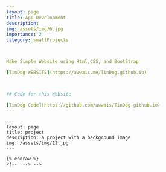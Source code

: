 ```yaml
---
layout: page
title: App Development
description: 
img: assets/img/6.jpg
importance: 2
category: smallProjects



Make Simple Website using Html,CSS, and BootStrap

[TinDog WEBSITE](https://awwais.me/TinDog.github.io)



## Code for this Website

[TinDog Code](https://github.com/awwais/TinDog.github.io)
---
```

<!-- 
<!-- Every project has a beautiful feature showcase page. -->
<!-- It's easy to include images in a flexible 3-column grid format. -->
<!-- Make your photos 1/3, 2/3, or full width. -->

<!-- To give your project a background in the portfolio page, just add the img tag to the front matter like so: -->

    ---
    layout: page
    title: project
    description: a project with a background image
    img: /assets/img/12.jpg
    ---

<!-- <div class="row"> -->
<!--     <div class="col-sm mt-3 mt-md-0"> -->
<!--         {% include figure.html path="assets/img/1.jpg" title="example image" class="img-fluid rounded z-depth-1" %} -->
<!--     </div> -->
<!--     <div class="col-sm mt-3 mt-md-0"> -->
<!--         {% include figure.html path="assets/img/3.jpg" title="example image" class="img-fluid rounded z-depth-1" %} -->
<!--     </div> -->
<!--     <div class="col-sm mt-3 mt-md-0"> -->
<!--         {% include figure.html path="assets/img/5.jpg" title="example image" class="img-fluid rounded z-depth-1" %} -->
<!--     </div> -->
<!-- </div> -->
<!-- <div class="caption"> -->
<!--     Caption photos easily. On/ the left, a road goes through a tunnel. Middle, leaves artistically fall in a hipster photoshoot. Right, in another hipster photoshoot, a lumberjack grasps a handful of pine needles. -->
<!-- </div>/ -->
<!-- <div class="row"> -->
<!--     <div class="col-sm mt-3 mt-md-0"> -->
<!--         {% include figure.html path="assets/img/5.jpg" title="example image" class="img-fluid rounded z-depth-1" %} -->
<!--     </div> -->
<!-- </div> -->
<!-- <div class="caption">
    This image can also have a caption. It's like magic.
</div>

You can also put regular text between your rows of images.
Say you wanted to write a little bit about your project before you posted the rest of the images.
You describe how you toiled, sweated, *bled* for your project, and then... you reveal its glory in the next row of images.


<div class="row justify-content-sm-center">
    <div class="col-sm-8 mt-3 mt-md-0">
        {% include figure.html path="assets/img/6.jpg" title="example image" class="img-fluid rounded z-depth-1" %}
    </div>
    <div class="col-sm-4 mt-3 mt-md-0">
        {% include figure.html path="assets/img/11.jpg" title="example image" class="img-fluid rounded z-depth-1" %}
    </div>
</div>
<div class="caption">
    You can also have artistically styled 2/3 + 1/3 images, like these.
</div> -->


<!-- The code is simple.
Just wrap your images with `<div class="col-sm">` and place them inside `<div class="row">` (read more about the <a href="https://getbootstrap.com/docs/4.4/layout/grid/">Bootstrap Grid</a> system).
To make images responsive, add `img-fluid` class to each; for rounded corners and shadows use `rounded` and `z-depth-1` classes.
Here's the code for the last row of images above:

{% raw %}
```html
<div class="row justify-content-sm-center">
    <div class="col-sm-8 mt-3 mt-md-0">
        {% include figure.html path="assets/img/6.jpg" title="example image" class="img-fluid rounded z-depth-1" %}
    </div>
    <div class="col-sm-4 mt-3 mt-md-0">
        {% include figure.html path="assets/img/11.jpg" title="example image" class="img-fluid rounded z-depth-1" %}
    </div>
</div> -->
```
{% endraw %}
<!--  --> -->
